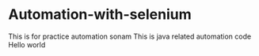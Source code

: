 # Automation-with-selenium
This is for  practice automation sonam
This  is java related automation code
Hello world
